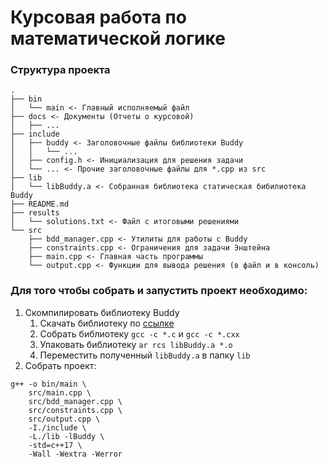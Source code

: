 # Курсовая работа по математической логике

### Структура проекта
```
.
├── bin
│   └── main <- Главный исполняемый файл
├── docs <- Документы (Отчеты о курсовой)
│   ├── ...
├── include
│   ├── buddy <- Заголовочные файлы библиотеки Buddy
│   │   └── ... 
│   ├── config.h <- Инициализация для решения задачи
│   └── ... <- Прочие заголовочные файлы для *.cpp из src
├── lib
│   └── libBuddy.a <- Собранная библиотека статическая бибилиотека Buddy
├── README.md 
├── results
│   └── solutions.txt <- Файл с итоговыми решениями
└── src
    ├── bdd_manager.cpp <- Утилиты для работы с Buddy
    ├── constraints.cpp <- Ограничения для задачи Энштейна
    ├── main.cpp <- Главная часть программы
    └── output.cpp <- Функции для вывода решения (в файл и в консоль)
```

### Для того чтобы собрать и запустить проект необходимо:

1. Скомпилировать библиотеку Buddy
    1. Скачать библиотеку по [ссылке](https://sourceforge.net/projects/buddy/)
    2. Собрать библиотеку `gcc -c *.c` и `gcc -c *.cxx` 
    3. Упаковать библиотеку `ar rcs libBuddy.a *.o`
    4. Переместить полученный `libBuddy.a` в папку `lib`
2. Собрать проект: 
```
g++ -o bin/main \
    src/main.cpp \
    src/bdd_manager.cpp \
    src/constraints.cpp \
    src/output.cpp \
    -I./include \
    -L./lib -lBuddy \
    -std=c++17 \
    -Wall -Wextra -Werror
```
